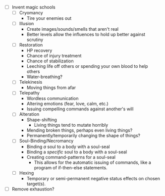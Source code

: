 * [ ] Invent magic schools
  * [ ] Cryomancy
    * Tire your enemies out
  * [ ] Illusion
    * Create images/sounds/smells that aren't real
    * Better levels allow the influences to hold up better against scrutiny
  * [ ] Restoration
    * HP recovery
    * Chance of injury treatment
    * Chance of stabilization
    * Leeching life off others or spending your own blood to help others
    * Water-breathing?
  * [ ] Telekinesis
    * Moving things from afar
  * [ ] Telepathy
    * Wordless communication
    * Altering emotions (fear, love, calm, etc.)
    * Issuing compelling commands against another's will
  * [ ] Alteration
    * Shape-shifting
      * Living things tend to mutate horribly
    * Mending broken things, perhaps even living things?
    * Permanently/temporarily changing the shape of things?
  * [ ] Soul-Binding/Necromancy
    * Binding *a* soul to a body with a soul-seal
    * Binding a *specific* soul to a body with a soul-seal
    * Creating command-patterns for a soul-seal
      * This allows for the automatic issuing of commands, like a program of if-then-else statements. 
  * [ ] Hexing
    * Temporary or semi-permanent negative status effects on chosen target(s).
* [ ] Remove exhaustion?